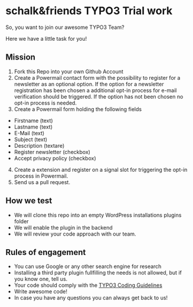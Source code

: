 # schalk&friends TYPO3 Trial work
So, you want to join our awesome TYPO3 Team?

Here we have a little task for you!

## Mission
1. Fork this Repo into your own Github Account
2. Create a Powermail contact form with the possibility to register for a newsletter as an optional option. If the option for a newsletter registration has been chosen a additional opt-in process for e-mail verification should be triggered. If the option has not been chosen no opt-in process is needed.
3. Create a Powermail form holding the following fields
 - Firstname (text)
 - Lastname (text)
 - E-Mail (text)
 - Subject (text)
 - Description (textare)
 - Register newsletter (checkbox)
 - Accept privacy policy (checkbox)
4. Create a extension and register on a signal slot for triggering the opt-in process in Powermail.
5. Send us a pull request.

## How we test
* We will clone this repo into an empty WordPress installations plugins folder
* We will enable the plugin in the backend
* We will review your code approach with our team.

## Rules of engagement
* You can use Google or any other search engine for research
* Installing a third party plugin fullfilling the needs is not allowed, but if you know one, tell us.
* Your code should comply with the [TYPO3 Coding Guidelines](https://docs.typo3.org/typo3cms/CoreApiReference/CodingGuidelines/Index.html)
* Write awesome code!
* In case you have any questions you can always get back to us!

